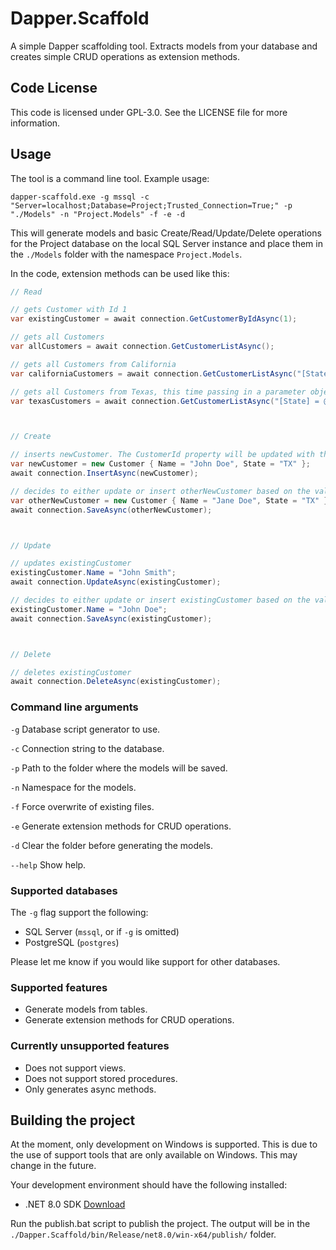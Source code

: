 # Dapper.Scaffold

A simple Dapper scaffolding tool. Extracts models from your database and creates simple CRUD operations as extension methods.

## Code License

This code is licensed under GPL-3.0. See the LICENSE file for more information.

## Usage

The tool is a command line tool. Example usage:

`dapper-scaffold.exe -g mssql -c "Server=localhost;Database=Project;Trusted_Connection=True;" -p "./Models" -n "Project.Models" -f -e -d`

This will generate models and basic Create/Read/Update/Delete operations for the Project database on the local SQL Server instance and place them in the `./Models` folder with the namespace `Project.Models`.

In the code, extension methods can be used like this:

```csharp
// Read

// gets Customer with Id 1
var existingCustomer = await connection.GetCustomerByIdAsync(1);

// gets all Customers
var allCustomers = await connection.GetCustomerListAsync();

// gets all Customers from California
var californiaCustomers = await connection.GetCustomerListAsync("[State] = 'CA'");

// gets all Customers from Texas, this time passing in a parameter object as with normal Dapper.
var texasCustomers = await connection.GetCustomerListAsync("[State] = @State", new { State = "TX" });



// Create

// inserts newCustomer. The CustomerId property will be updated with the value inserted.
var newCustomer = new Customer { Name = "John Doe", State = "TX" };
await connection.InsertAsync(newCustomer);

// decides to either update or insert otherNewCustomer based on the value of the Id property. The CustomerId property will be updated with the value inserted since this is a new customer.
var otherNewCustomer = new Customer { Name = "Jane Doe", State = "TX" };
await connection.SaveAsync(otherNewCustomer);



// Update

// updates existingCustomer
existingCustomer.Name = "John Smith";
await connection.UpdateAsync(existingCustomer);

// decides to either update or insert existingCustomer based on the value of the Id property. In this case an update is performed.
existingCustomer.Name = "John Doe";
await connection.SaveAsync(existingCustomer);



// Delete

// deletes existingCustomer
await connection.DeleteAsync(existingCustomer);
```

### Command line arguments

`-g` Database script generator to use.

`-c` Connection string to the database.

`-p` Path to the folder where the models will be saved.

`-n` Namespace for the models.

`-f` Force overwrite of existing files.

`-e` Generate extension methods for CRUD operations.

`-d` Clear the folder before generating the models.

`--help` Show help.

### Supported databases

The `-g` flag support the following:

- SQL Server (`mssql`, or if `-g` is omitted)
- PostgreSQL (`postgres`)

Please let me know if you would like support for other databases.

### Supported features

- Generate models from tables.
- Generate extension methods for CRUD operations.

### Currently unsupported features

- Does not support views.
- Does not support stored procedures.
- Only generates async methods.

## Building the project

At the moment, only development on Windows is supported. This is due to the use of support tools that are only available on Windows. This may change in the future.

Your development environment should have the following installed:
- .NET 8.0 SDK [Download](https://dotnet.microsoft.com/download/dotnet/8.0)

Run the publish.bat script to publish the project. The output will be in the `./Dapper.Scaffold/bin/Release/net8.0/win-x64/publish/` folder.

